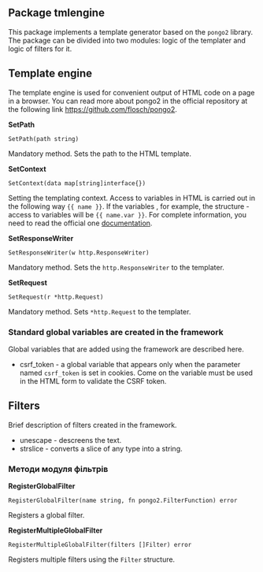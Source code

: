 ## Package tmlengine
This package implements a template generator based on the ``pongo2`` library.<br>
The package can be divided into two modules: logic of the templater and logic of filters for it.

## Template engine
The template engine is used for convenient output of HTML code on a page in a browser. You can read more about pongo2 
in the official repository at the following link https://github.com/flosch/pongo2.

__SetPath__
```
SetPath(path string)
```
Mandatory method. Sets the path to the HTML template.

__SetContext__
```
SetContext(data map[string]interface{})
```
Setting the templating context. Access to variables in HTML is carried out in the following way ``{{ name }}``. If the variables <name>, 
for example, the structure - access to variables will be ``{{ name.var }}``. For complete information, you need to read the official one 
[documentation](https://github.com/flosch/pongo2).

__SetResponseWriter__
```
SetResponseWriter(w http.ResponseWriter)
```
Mandatory method. Sets the ``http.ResponseWriter`` to the templater.

__SetRequest__
```
SetRequest(r *http.Request)
```
Mandatory method. Sets ``*http.Request`` to the templater.

### Standard global variables are created in the framework
Global variables that are added using the framework are described here.

* csrf_token - a global variable that appears only when the parameter named ``csrf_token`` is set in cookies. Come on 
the variable must be used in the HTML form to validate the CSRF token.

## Filters
Brief description of filters created in the framework.

* unescape - descreens the text.
* strslice - converts a slice of any type into a string.

### Методи модуля фільтрів

__RegisterGlobalFilter__
```
RegisterGlobalFilter(name string, fn pongo2.FilterFunction) error
```
Registers a global filter.

__RegisterMultipleGlobalFilter__
```
RegisterMultipleGlobalFilter(filters []Filter) error
```
Registers multiple filters using the ``Filter`` structure.
